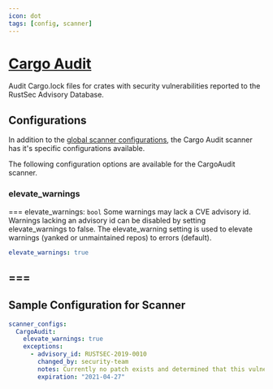 ```yaml
---
icon: dot
tags: [config, scanner]
---
```

# [Cargo Audit](https://github.com/RustSec/cargo-audit)

Audit Cargo.lock files for crates with security vulnerabilities reported to the RustSec Advisory Database.

## Configurations
In addition to the [global scanner configurations](/configuration/scanners/), the Cargo Audit scanner has it's specific configurations available. 

The following configuration options are available for the CargoAudit scanner.


### elevate_warnings
=== elevate_warnings: `bool`
Some warnings may lack a CVE advisory id.  Warnings lacking an advisory id can be disabled by setting elevate_warnings to false.  The elevate_warning setting is used to elevate warnings (yanked or unmaintained repos) to errors (default).

```yml
elevate_warnings: true
```

===
---

## Sample Configuration for Scanner
```yaml salus.yml
scanner_configs:
  CargoAudit:
    elevate_warnings: true
    exceptions:
      - advisory_id: RUSTSEC-2019-0010
        changed_by: security-team
        notes: Currently no patch exists and determined that this vulnerability is not exploitable.
        expiration: "2021-04-27"
```